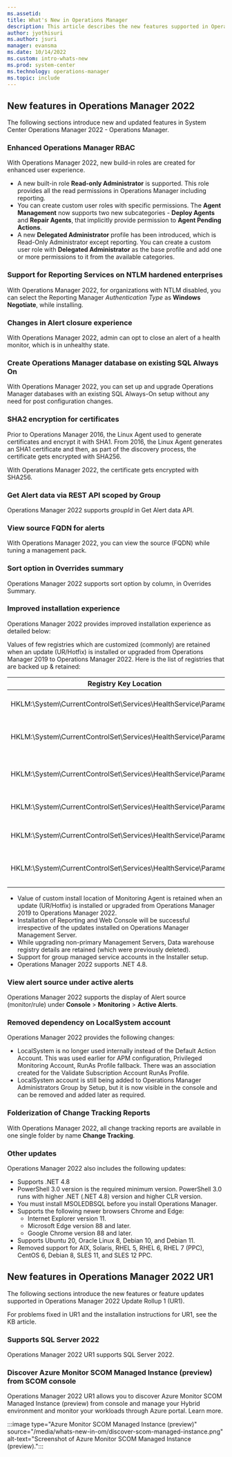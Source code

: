 ```yaml
---
ms.assetid:
title: What's New in Operations Manager
description: This article describes the new features supported in Operations Manager 2022
author: jyothisuri
ms.author: jsuri
manager: evansma
ms.date: 10/14/2022
ms.custom: intro-whats-new
ms.prod: system-center
ms.technology: operations-manager
ms.topic: include
---
```


## New features in Operations Manager 2022

The following sections introduce new and updated features in System Center Operations Manager 2022 - Operations Manager.

### Enhanced Operations Manager RBAC

With Operations Manager 2022, new build-in roles are created for enhanced user experience.  

- A new built-in role **Read-only Administrator** is supported. This role provides all the read permissions in Operations Manager including reporting.
- You can create custom user roles with specific permissions. The **Agent Management** now supports two new subcategories - **Deploy Agents** and **Repair Agents**, that implicitly provide permission to **Agent Pending Actions**.
- A new **Delegated Administrator** profile has been introduced, which is Read-Only Administrator except reporting. You can create a custom user role with **Delegated Administrator** as the base profile and add one or more permissions to it from the available categories.

### Support for Reporting Services on NTLM hardened enterprises

With Operations Manager 2022, for organizations with NTLM disabled, you can select the Reporting Manager *Authentication Type* as **Windows Negotiate**, while installing.

### Changes in Alert closure experience

With Operations Manager 2022, admin can opt to close an alert of a health monitor, which is in unhealthy state.

### Create Operations Manager database on existing SQL Always On

With Operations Manager 2022, you can set up and upgrade Operations Manager databases with an existing SQL Always-On setup without any need for post configuration changes.

### SHA2 encryption for certificates

Prior to Operations Manager 2016, the Linux Agent used to generate certificates and encrypt it with SHA1. From 2016, the Linux Agent generates an SHA1 certificate and then, as part of the discovery process, the certificate gets encrypted with SHA256.

With Operations Manager 2022, the certificate gets encrypted with SHA256.

### Get Alert data via REST API scoped by Group

Operations Manager 2022 supports *groupId* in Get Alert data API.

### View source FQDN for alerts

With Operations Manager 2022, you can view the source (FQDN) while tuning a management pack.

### Sort option in Overrides summary

Operations Manager 2022 supports sort option by column, in Overrides Summary.

### Improved installation experience

Operations Manager 2022 provides improved installation experience as detailed below:

Values of few registries which are customized (commonly) are retained when an update (UR/Hotfix) is installed or upgraded from Operations Manager 2019 to Operations Manager 2022.  Here is the list of registries that are backed up & retained:

| Registry Key Location                                            | Value                                      |
|------------------------------------------------------------------|--------------------------------------------|
| HKLM:\System\CurrentControlSet\Services\HealthService\Parameters | Persistence Cache Maximum                  |
| HKLM:\System\CurrentControlSet\Services\HealthService\Parameters | Persistence Checkpoint Depth Maximum       |
| HKLM:\System\CurrentControlSet\Services\HealthService\Parameters | Persistence Initial Database Page Count    |
| HKLM:\System\CurrentControlSet\Services\HealthService\Parameters | Persistence Maximum Sessions               |
| HKLM:\System\CurrentControlSet\Services\HealthService\Parameters | Persistence Page Hit Cache Size            |
| HKLM:\System\CurrentControlSet\Services\HealthService\Parameters | Persistence Version Store Maximum          |

- Value of custom install location of Monitoring Agent is retained when an update (UR/Hotfix) is installed or upgraded from Operations Manager 2019 to Operations Manager 2022.
- Installation of Reporting and Web Console will be successful irrespective of the updates installed on Operations Manager Management Server.
- While upgrading non-primary Management Servers, Data warehouse registry details are retained (which were previously deleted).
- Support for group managed service accounts in the Installer setup.
- Operations Manager 2022 supports .NET 4.8.

### View alert source under active alerts

Operations Manager 2022 supports the display of Alert source (monitor/rule) under **Console** > **Monitoring** > **Active Alerts**.

### Removed dependency on LocalSystem account

Operations Manager 2022 provides the following changes:   

- LocalSystem is no longer used internally instead of the Default Action Account. This was used earlier for APM configuration, Privileged Monitoring Account, RunAs Profile fallback. There was an association created for the Validate Subscription Account RunAs Profile.  
- LocalSystem account is still being added to Operations Manager Administrators Group by Setup, but it is now visible in the console and can be removed and added later as required.  

### Folderization of Change Tracking Reports

With Operations Manager 2022, all change tracking reports are available in one single folder by name **Change Tracking**.

### Other updates

Operations Manager 2022 also includes the following updates:

- Supports .NET 4.8
- PowerShell 3.0 version is the required minimum version. PowerShell 3.0 runs with higher .NET (.NET 4.8) version and higher CLR version.
- You must install MSOLEDBSQL before you install Operations Manager.
- Supports the following newer browsers Chrome and Edge:
    - Internet Explorer version 11.
    - Microsoft Edge version 88 and later.
    - Google Chrome version 88 and later.
- Supports Ubuntu 20, Oracle Linux 8, Debian 10, and Debian 11.
- Removed support for AIX, Solaris, RHEL 5, RHEL 6, RHEL 7 (PPC), CentOS 6, Debian 8, SLES 11, and SLES 12 PPC.

## New features in Operations Manager 2022 UR1

The following sections introduce the new features or feature updates supported in Operations Manager 2022 Update Rollup 1 (UR1).

For problems fixed in UR1 and the installation instructions for UR1, see the KB article.

### Supports SQL Server 2022

Operations Manager 2022 UR1 supports SQL Server 2022.

### Discover Azure Monitor SCOM Managed Instance (preview) from SCOM console

Operations Manager 2022 UR1 allows you to discover Azure Monitor SCOM Managed Instance (preview) from console and manage your Hybrid environment and monitor your workloads through Azure portal. Learn more.

:::image type="Azure Monitor SCOM Managed Instance (preview)" source="/media/whats-new-in-om/discover-scom-managed-instance.png" alt-text="Screenshot of Azure Monitor SCOM Managed Instance (preview).":::